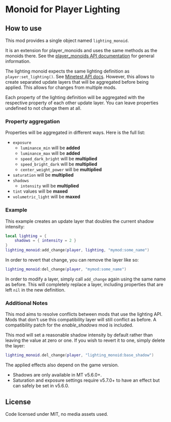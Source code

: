 # Monoid for Player Lighting

## How to use
This mod provides a single object named `lighting_monoid`.

It is an extension for player_monoids and uses the same methods as the monoids there.
See the [player_monoids API documentation](https://github.com/minetest-mods/player_monoids/blob/master/API.md) for general information.

The lighting monoid expects the same lighting definition as `player:set_lighting()`. See [Minetest API docs](https://minetest.gitlab.io/minetest/class-reference/#player-only-no-op-for-other-objects).
However, this allows to create separated update layers that will be aggregated before being applied. This allows for changes from multiple mods.

Each property of the lighting definition will be aggregated with the respective property of each other update layer. You can leave properties undefined to not change them at all.

### Property aggregation

Properties will be aggregated in different ways. Here is the full list:

- `exposure`
  - `luminance_min` will be __added__
  - `luminance_max` will be __added__
  - `speed_dark_bright` will be __multiplied__
  - `speed_bright_dark` will be __multiplied__
  - `center_weight_power` will be __multiplied__
- `saturation` will be __multiplied__
- `shadows`
  - `intensity` will be __multiplied__
- `tint` values will be __maxed__
- `volumetric_light` will be __maxed__

### Example

This example creates an update layer that doubles the current shadow intensity:
```lua
local lighting = {
    shadows = { intensity = 2 }
}
lighting_monoid:add_change(player, lighting, "mymod:some_name")
```

In order to revert that change, you can remove the layer like so:
```lua
lighting_monoid:del_change(player, "mymod:some_name")
```

In order to modify a layer, simply call `add_change` again using the same name as before.
This will completely replace a layer, including properties that are left `nil` in the new definition.

### Additional Notes
This mod aims to resolve conflicts between mods that use the lighting API.
Mods that don't use this compatibility layer will still conflict as before.
A compatibility patch for the *enable_shadows* mod is included.

This mod will set a reasonable shadow intensity by default rather than leaving the value at zero or one.
If you wish to revert it to one, simply delete the layer:
```lua
lighting_monoid.del_change(player, "lighting_monoid:base_shadow")
```

The applied effects also depend on the game version.
- Shadows are only available in MT v5.6.0+.
- Saturation and exposure settings require v5.7.0+ to have an effect but can safely be set in v5.6.0.

## License
Code licensed under MIT, no media assets used.